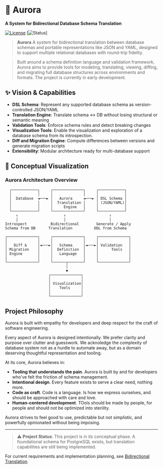 # :dog: Aurora
**A System for Bidirectional Database Schema Translation**

[![License](https://img.shields.io/badge/license-Apache--2.0-blue)](LICENSE) [![Status](https://img.shields.io/badge/status-early--stage-orange)]

> **Aurora**
> A system for bidirectional translation between database schemas and portable representations like JSON and YAML, designed to support multiple relational databases with round-trip fidelity.

> Built around a schema definition language and validation framework, Aurora aims to provide tools for modeling, translating, viewing, diffing, and migrating full database structures across environments and formats. The project is currently in early development.

## ✨ Vision & Capabilities

- **DSL Schema**: Represent any supported database schema as version-controlled JSON/YAML
- **Translation Engine**: Translate schema ↔ DB without losing structural or semantic meaning
- **Validation Tools**: Enforce schema rules and detect breaking changes
- **Visualization Tools**: Enable the visualization and exploration of a database schema from its introspection.
- **Diff and Migration Engine**: Compute differences between versions and generate migration scripts
- **Extensibility**: Modular architecture ready for multi-database support



## 🧠 Conceptual Visualization


### Aurora Architecture Overview


```
  ┌────────────┐     ┌──────────────┐     ┌────────────┐
  │            │     │              │     │            │
  │  Database  ◄───► │   Aurora     ◄───► │ DSL Schema │
  │            │     │  Translation │     │ (JSON/YAML)│
  │            │     │     Engine   │     │            │
  └────────────┘     └──────────────┘     └────────────┘
     ↑                     ↑                    ↑
     │                     │                    │
Introspect           Bidirectional        Generate / Apply
Schema from DB      Translation          DDL from Schema

┌──────────────┐     ┌──────────────┐     ┌──────────────┐
│              │     │              │     │              │
│   Diff &     │◄───►│   Schema     │◄───►│ Validation   │
│ Migration    │     │  Definition  │     │      Tools   │
│ Engine       │     │   Language   │     │              │
│              │     │              │     │              │
└──────────────┘     └──────┬───────┘     └──────────────┘
                            │
                            ▼
                    ┌──────────────┐
                    │              │
                    │ Visualization│
                    │    Tools     │
                    │              │
                    └──────────────┘
```


## Project Philosophy

Aurora is built with empathy for developers and deep respect for the craft of software engineering.

Every aspect of Aurora is designed intentionally. We prefer clarity and purpose over clutter and guesswork. We acknoledge the complexity of database system not as a hurdle to automate away, but as a domain deserving thoughtful representation and tooling.

At its core, Aurora believes in:
- **Tooling that understands the pain**. Aurora is built by and for developers who've felt the friction of schema management.
- **Intentional design**. Every feature exists to serve a clear need, nothing more.
- **Code as craft**. Code is a language. Is how we express ourselves, and should be approached with care and love. 
- **Human-centered development**. TOols should be made by people, for people and should not be optimized into sterility.

Aurora strives to feel good to use, predictable but not simplistic, and powerfully opinionated without being imposing.
___


> ⚠️ **Project Status**: This project is in its conceptual phase. A foundational schema for PostgreSQL exists, but translation capabilities are still being implemented.

For current requirements and implementation planning, see [Bidirectional Translation](./docs/BIDIRECTIONAL_TRANSLATION.md).

